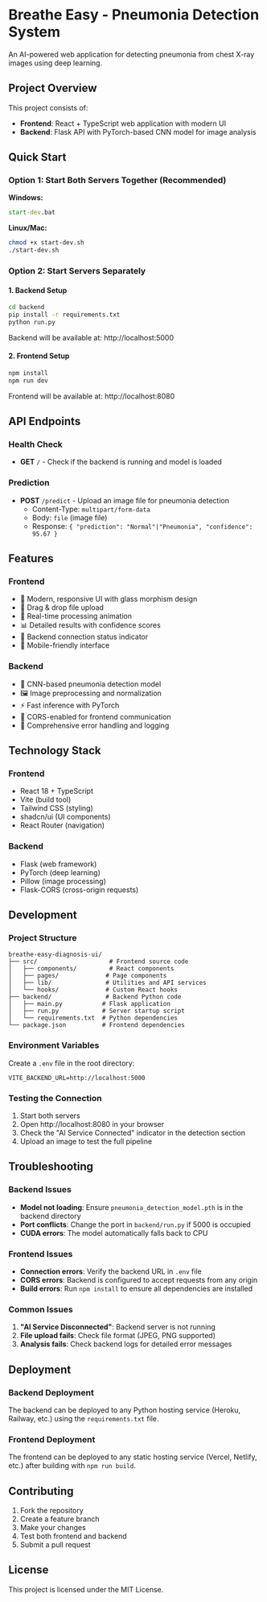 # Breathe Easy - Pneumonia Detection System

An AI-powered web application for detecting pneumonia from chest X-ray images using deep learning.

## Project Overview

This project consists of:
- **Frontend**: React + TypeScript web application with modern UI
- **Backend**: Flask API with PyTorch-based CNN model for image analysis

## Quick Start

### Option 1: Start Both Servers Together (Recommended)

**Windows:**
```cmd
start-dev.bat
```

**Linux/Mac:**
```bash
chmod +x start-dev.sh
./start-dev.sh
```

### Option 2: Start Servers Separately

#### 1. Backend Setup
```bash
cd backend
pip install -r requirements.txt
python run.py
```
Backend will be available at: http://localhost:5000

#### 2. Frontend Setup
```bash
npm install
npm run dev
```
Frontend will be available at: http://localhost:8080

## API Endpoints

### Health Check
- **GET** `/` - Check if the backend is running and model is loaded

### Prediction
- **POST** `/predict` - Upload an image file for pneumonia detection
  - Content-Type: `multipart/form-data`
  - Body: `file` (image file)
  - Response: `{ "prediction": "Normal"|"Pneumonia", "confidence": 95.67 }`

## Features

### Frontend
- 🎨 Modern, responsive UI with glass morphism design
- 📁 Drag & drop file upload
- 🔄 Real-time processing animation
- 📊 Detailed results with confidence scores
- 🔗 Backend connection status indicator
- 📱 Mobile-friendly interface

### Backend
- 🤖 CNN-based pneumonia detection model
- 🖼️ Image preprocessing and normalization
- ⚡ Fast inference with PyTorch
- 🔧 CORS-enabled for frontend communication
- 📝 Comprehensive error handling and logging

## Technology Stack

### Frontend
- React 18 + TypeScript
- Vite (build tool)
- Tailwind CSS (styling)
- shadcn/ui (UI components)
- React Router (navigation)

### Backend
- Flask (web framework)
- PyTorch (deep learning)
- Pillow (image processing)
- Flask-CORS (cross-origin requests)

## Development

### Project Structure
```
breathe-easy-diagnosis-ui/
├── src/                    # Frontend source code
│   ├── components/         # React components
│   ├── pages/             # Page components
│   ├── lib/               # Utilities and API services
│   └── hooks/             # Custom React hooks
├── backend/               # Backend Python code
│   ├── main.py           # Flask application
│   ├── run.py            # Server startup script
│   └── requirements.txt  # Python dependencies
└── package.json          # Frontend dependencies
```

### Environment Variables

Create a `.env` file in the root directory:
```env
VITE_BACKEND_URL=http://localhost:5000
```

### Testing the Connection

1. Start both servers
2. Open http://localhost:8080 in your browser
3. Check the "AI Service Connected" indicator in the detection section
4. Upload an image to test the full pipeline

## Troubleshooting

### Backend Issues
- **Model not loading**: Ensure `pneumonia_detection_model.pth` is in the backend directory
- **Port conflicts**: Change the port in `backend/run.py` if 5000 is occupied
- **CUDA errors**: The model automatically falls back to CPU

### Frontend Issues
- **Connection errors**: Verify the backend URL in `.env` file
- **CORS errors**: Backend is configured to accept requests from any origin
- **Build errors**: Run `npm install` to ensure all dependencies are installed

### Common Issues
1. **"AI Service Disconnected"**: Backend server is not running
2. **File upload fails**: Check file format (JPEG, PNG supported)
3. **Analysis fails**: Check backend logs for detailed error messages

## Deployment

### Backend Deployment
The backend can be deployed to any Python hosting service (Heroku, Railway, etc.) using the `requirements.txt` file.

### Frontend Deployment
The frontend can be deployed to any static hosting service (Vercel, Netlify, etc.) after building with `npm run build`.

## Contributing

1. Fork the repository
2. Create a feature branch
3. Make your changes
4. Test both frontend and backend
5. Submit a pull request

## License

This project is licensed under the MIT License.
